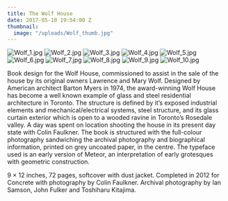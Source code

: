 ```yaml
---
title: The Wolf House
date: 2017-05-10 19:54:00 Z
thumbnail:
  image: "/uploads/Wolf_thumb.jpg"
---
```


![Wolf_1.jpg](/uploads/Wolf_1.jpg)
![Wolf_2.jpg](/uploads/Wolf_2.jpg)
![Wolf_3.jpg](/uploads/Wolf_3.jpg)
![Wolf_4.jpg](/uploads/Wolf_4.jpg)
![Wolf_5.jpg](/uploads/Wolf_5.jpg)
![Wolf_6.jpg](/uploads/Wolf_6.jpg)
![Wolf_7.jpg](/uploads/Wolf_7.jpg)
![Wolf_8.jpg](/uploads/Wolf_8.jpg)
![Wolf_9.jpg](/uploads/Wolf_9.jpg)
![Wolf_10.jpg](/uploads/Wolf_10.jpg)


Book design for the Wolf House, commissioned to assist in the sale of the house by its original owners Lawrence and Mary Wolf. Designed by American architect Barton Myers in 1974, the award-winning Wolf House has become a well known example of glass and steel residential architecture in Toronto. The structure is defined by it’s exposed industrial elements and mechanical/electrical systems, steel structure, and its glass curtain exterior which is open to a wooded ravine in Toronto’s Rosedale valley. A day was spent on location shooting the house in its present day state with Colin Faulkner. The book is structured with the full-colour photography sandwiching the archival photography and biographical information, printed on grey uncoated paper, in the centre. The typeface used is an early version of Meteor, an interpretation of early grotesques with geometric construction.

9 × 12 inches,  72 pages, softcover with dust jacket. Completed in 2012 for Concrete with photography by Colin Faulkner. Archival photography by Ian Samson, John Fulker and Toshiharu Kitajima.